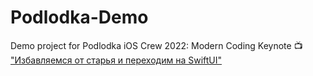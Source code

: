 # Podlodka-Demo
Demo project for Podlodka iOS Crew 2022: Modern Coding Keynote 📺 ["Избавляемся от старья и переходим на SwiftUI"](https://www.youtube.com/watch?v=X6-qkPXmCPo)
